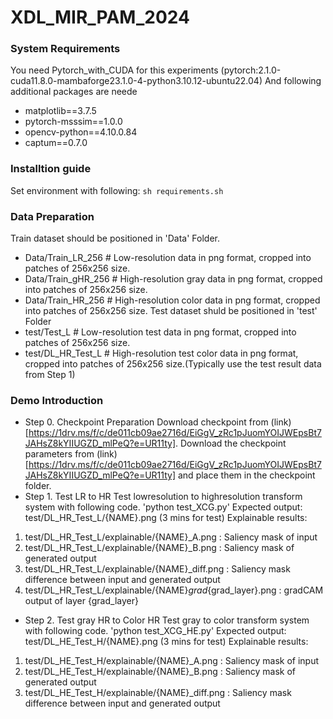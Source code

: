 # XDL_MIR_PAM_2024


### System Requirements
You need Pytorch_with_CUDA for this experiments (pytorch:2.1.0-cuda11.8.0-mambaforge23.1.0-4-python3.10.12-ubuntu22.04)
And following additional packages are neede
-    matplotlib==3.7.5
-    pytorch-msssim==1.0.0
-    opencv-python==4.10.0.84
-    captum==0.7.0

### Installtion guide
Set environment with following:
`sh requirements.sh`

### Data Preparation
Train dataset should be positioned in 'Data' Folder.
- Data/Train_LR_256 # Low-resolution data in png format, cropped into patches of 256x256 size.
- Data/Train_gHR_256 # High-resolution gray data in png format, cropped into patches of 256x256 size.
- Data/Train_HR_256 # High-resolution color data in png format, cropped into patches of 256x256 size.
Test dataset shuld be positioned in 'test' Folder
- test/Test_L # Low-resolution test data in png format, cropped into patches of 256x256 size.
- test/DL_HR_Test_L # High-resolution test color data in png format, cropped into patches of 256x256 size.(Typically use the test result data from Step 1)

### Demo Introduction
- Step 0. Checkpoint Preparation
Download checkpoint from (link)[https://1drv.ms/f/c/de011cb09ae2716d/EiGgV_zRc1pJuomYOIJWEpsBt7JAHsZ8kYIIUGZD_mlPeQ?e=UR11ty].
Download the checkpoint parameters from (link)[https://1drv.ms/f/c/de011cb09ae2716d/EiGgV_zRc1pJuomYOIJWEpsBt7JAHsZ8kYIIUGZD_mlPeQ?e=UR11ty] and place them in the checkpoint folder.
- Step 1. Test LR to HR
Test lowresolution to highresolution transform system with following code.
'python test_XCG.py'
Expected output: test/DL_HR_Test_L/{NAME}.png (3 mins for test)
Explainable results:
1. test/DL_HR_Test_L/explainable/{NAME}_A.png : Saliency mask of input
2. test/DL_HR_Test_L/explainable/{NAME}_B.png : Saliency mask of generated output
3. test/DL_HR_Test_L/explainable/{NAME}_diff.png : Saliency mask difference between input and generated output
4. test/DL_HR_Test_L/explainable/{NAME}_grad_{grad_layer}.png : gradCAM output of layer {grad_layer}

- Step 2. Test gray HR to Color HR
Test gray to color transform system with following code.
'python test_XCG_HE.py'
Expected output: test/DL_HE_Test_H/{NAME}.png (3 mins for test)
Explainable results:
1. test/DL_HE_Test_H/explainable/{NAME}_A.png : Saliency mask of input
2. test/DL_HE_Test_H/explainable/{NAME}_B.png : Saliency mask of generated output
3. test/DL_HE_Test_H/explainable/{NAME}_diff.png : Saliency mask difference between input and generated output
